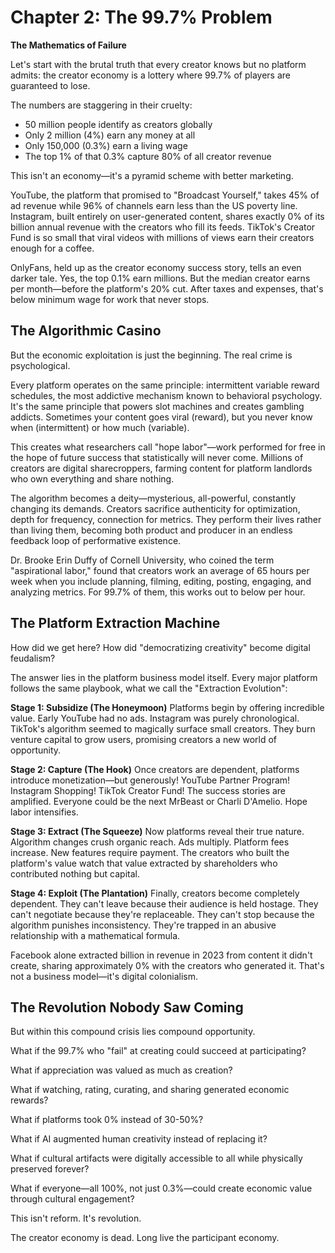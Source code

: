 ﻿# Chapter 2: The 99.7% Problem

**The Mathematics of Failure**

Let's start with the brutal truth that every creator knows but no platform admits: the creator economy is a lottery where 99.7% of players are guaranteed to lose.

The numbers are staggering in their cruelty:
- 50 million people identify as creators globally
- Only 2 million (4%) earn any money at all
- Only 150,000 (0.3%) earn a living wage
- The top 1% of that 0.3% capture 80% of all creator revenue

This isn't an economy—it's a pyramid scheme with better marketing.

YouTube, the platform that promised to "Broadcast Yourself," takes 45% of ad revenue while 96% of channels earn less than the US poverty line. Instagram, built entirely on user-generated content, shares exactly 0% of its  billion annual revenue with the creators who fill its feeds. TikTok's Creator Fund is so small that viral videos with millions of views earn their creators enough for a coffee.

OnlyFans, held up as the creator economy success story, tells an even darker tale. Yes, the top 0.1% earn millions. But the median creator earns  per month—before the platform's 20% cut. After taxes and expenses, that's below minimum wage for work that never stops.

## The Algorithmic Casino

But the economic exploitation is just the beginning. The real crime is psychological.

Every platform operates on the same principle: intermittent variable reward schedules, the most addictive mechanism known to behavioral psychology. It's the same principle that powers slot machines and creates gambling addicts. Sometimes your content goes viral (reward), but you never know when (intermittent) or how much (variable).

This creates what researchers call "hope labor"—work performed for free in the hope of future success that statistically will never come. Millions of creators are digital sharecroppers, farming content for platform landlords who own everything and share nothing.

The algorithm becomes a deity—mysterious, all-powerful, constantly changing its demands. Creators sacrifice authenticity for optimization, depth for frequency, connection for metrics. They perform their lives rather than living them, becoming both product and producer in an endless feedback loop of performative existence.

Dr. Brooke Erin Duffy of Cornell University, who coined the term "aspirational labor," found that creators work an average of 65 hours per week when you include planning, filming, editing, posting, engaging, and analyzing metrics. For 99.7% of them, this works out to below  per hour.

## The Platform Extraction Machine

How did we get here? How did "democratizing creativity" become digital feudalism?

The answer lies in the platform business model itself. Every major platform follows the same playbook, what we call the "Extraction Evolution":

**Stage 1: Subsidize (The Honeymoon)** Platforms begin by offering incredible value. Early YouTube had no ads. Instagram was purely chronological. TikTok's algorithm seemed to magically surface small creators. They burn venture capital to grow users, promising creators a new world of opportunity.

**Stage 2: Capture (The Hook)** Once creators are dependent, platforms introduce monetization—but generously! YouTube Partner Program! Instagram Shopping! TikTok Creator Fund! The success stories are amplified. Everyone could be the next MrBeast or Charli D'Amelio. Hope labor intensifies.

**Stage 3: Extract (The Squeeze)** Now platforms reveal their true nature. Algorithm changes crush organic reach. Ads multiply. Platform fees increase. New features require payment. The creators who built the platform's value watch that value extracted by shareholders who contributed nothing but capital.

**Stage 4: Exploit (The Plantation)** Finally, creators become completely dependent. They can't leave because their audience is held hostage. They can't negotiate because they're replaceable. They can't stop because the algorithm punishes inconsistency. They're trapped in an abusive relationship with a mathematical formula.

Facebook alone extracted  billion in revenue in 2023 from content it didn't create, sharing approximately 0% with the creators who generated it. That's not a business model—it's digital colonialism.

## The Revolution Nobody Saw Coming

But within this compound crisis lies compound opportunity.

What if the 99.7% who "fail" at creating could succeed at participating?

What if appreciation was valued as much as creation?

What if watching, rating, curating, and sharing generated economic rewards?

What if platforms took 0% instead of 30-50%?

What if AI augmented human creativity instead of replacing it?

What if cultural artifacts were digitally accessible to all while physically preserved forever?

What if everyone—all 100%, not just 0.3%—could create economic value through cultural engagement?

This isn't reform. It's revolution.

The creator economy is dead. Long live the participant economy.

